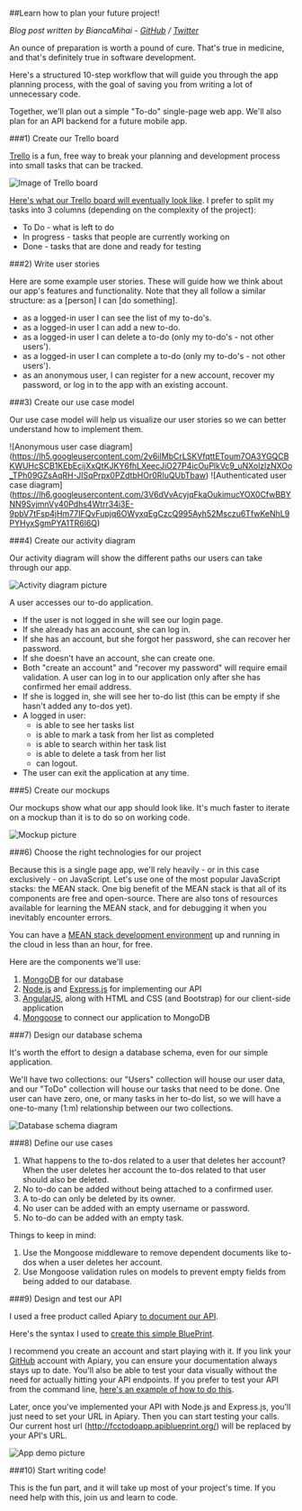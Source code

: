 ##Learn how to plan your future project!

*Blog post written by BiancaMihai - [GitHub](https://github.com/biancamihai) / [Twitter](https://twitter.com/intent/user?screen_name=bubuslubu)*

An ounce of preparation is worth a pound of cure. That's true in medicine, and that's definitely true in software development.

Here's a structured 10-step workflow that will guide you through the app planning process, with the goal of saving you from writing a lot of unnecessary code.

Together, we'll plan out a simple "To-do" single-page web app. We'll also plan for an API backend for a future mobile app.

###1) Create our Trello board

[Trello](https://trello.com/) is a fun, free way to break your planning and development process into small tasks that can be tracked.

![Image of Trello board](https://lh3.googleusercontent.com/EI4AQ4NINm3B2DHR_YIS29JyKVa5dTPiT3RtITylmndFlpshTHepsKuO8_1KQNfdPDSBjslDReHCuPFeH1GNrDtgOwTyq6ZtGf3DFBmq1AsAhPHKt_0pLXQLf0o4ZbDuKVj4-Bo)


[Here's what our Trello board will eventually look like](https://trello.com/b/O9MZcYyY/todo-app). I prefer to split my tasks into 3 columns (depending on the complexity of the project):

* To Do - what is left to do
* In progress - tasks that people are currently working on
* Done - tasks that are done and ready for testing

###2) Write user stories

Here are some example user stories. These will guide how we think about our app's features and functionality. Note that they all follow a similar structure: as a [person] I can [do something]. 

* as a logged-in user I can see the list of my to-do's.
* as a logged-in user I can add a new to-do.
* as a logged-in user I can delete a to-do (only my to-do's - not other users').
* as a logged-in user I can complete a to-do (only my to-do's - not other users').
* as an anonymous user, I can register for a new account, recover my password, or log in to the app with an existing account.

###3) Create our use case model

Our use case model will help us visualize our user stories so we can better understand how to implement them.

![Anonymous user case diagram] (https://lh5.googleusercontent.com/2v6iIMbCrLSKVfqttEToum7OA3YGQCBKWUHcSCB1KEbEcijXxQtKJKY6fhLXeecJiO27P4icOuPlkVc9_uNXolzlzNXOo_TPh09GZsAqRH-JISqPrpx0PZdtbHOr0RIuQUbTbaw)
![Authenticated user case diagram] (https://lh6.googleusercontent.com/3V6dVvAcyjqFkaOukimucYOX0CfwBBYNN9SvjmnVy40Pdhs4Wtrr34i3E-9pbV7tFsp4jHm77IFQvFupjq6OWyxqEgCzcQ995Ayh52Msczu6TfwKeNhL9PYHyxSgmPYA1TR6l6Q)

###4) Create our activity diagram

Our activity diagram will show the different paths our users can take through our app.

![Activity diagram picture](https://lh6.googleusercontent.com/jAQL4myqWOPA3gk2iTpGyAQBrO6p1GlPe8BQQ1Se6a-Di40X3Zw1p0wfJewZUL-YyDmedYzX5Lxvo2GW2Qnr6I-6kuKe1sDb9_5F_n46cKoawWReWW_ZoZCIJO6Semc4fvsiuHc)

A user accesses our to-do application. 
* If the user is not logged in she will see our login page. 
* If she already has an account, she can log in.
* If she has an account, but she forgot her password, she can recover her password.
* If she doesn't have an account, she can create one.
* Both "create an account" and "recover my password" will require email validation. A user can log in to our application only after she has confirmed her email address. 
* If she is logged in, she will see her to-do list (this can be empty if she hasn't added any to-dos yet). 
* A logged in user:
  * is able to see her tasks list
  * is able to mark a task from her list as completed
  * is able to search within her task list
  * is able to delete a task from her list
  * can logout.
* The user can exit the application at any time.

###5) Create our mockups

Our mockups show what our app should look like. It's much faster to iterate on a mockup than it is to do so on working code.

![Mockup picture](https://lh3.googleusercontent.com/GBFhmBkfr-xM5YSXlR0Fm9y8b24ivdRlUtRWQOHJ8skNxEgjTkAef0e5nZ-CcHKNUq2p4V4hgDuAm9LSEuvbovlVborH1ZioAUXVlEblWZ4hN_d2tGEpxhfTkKH9os2JS1pab4w)

###6) Choose the right technologies for our project

Because this is a single page app, we'll rely heavily - or in this case exclusively - on JavaScript. Let's use one of the most popular JavaScript stacks: the MEAN stack. One big benefit of the MEAN stack is that all of its components are free and open-source. There are also tons of resources available for learning the MEAN stack, and for debugging it when you inevitably encounter errors. 

You can have a [MEAN stack development environment](http://www.freecodecamp.com/challenges/waypoint-get-set-for-basejumps) up and running in the cloud in less than an hour, for free.

Here are the components we'll use:
1. [MongoDB](http://mongodb.org/) for our database
2. [Node.js](http://nodejs.org/) and [Express.js](http://expressjs.com/) for implementing our API
3. [AngularJS](http://angularjs.org/), along with HTML and CSS (and Bootstrap) for our client-side application
4. [Mongoose](http://mongoosejs.com/) to connect our application to MongoDB

###7) Design our database schema

It's worth the effort to design a database schema, even for our simple application.

We'll have two collections: our "Users" collection will house our user data, and our "ToDo" collection will house our tasks that need to be done. One user can have zero, one, or many tasks in  her to-do list, so we will have a one-to-many (1:m) relationship between our two collections.

![Database schema diagram](https://lh6.googleusercontent.com/5uSb_xnSSc5CWXJD0yyUGVJsL92RRZl3Bex_3wjuzl5Xr69Ks0j3od-yFju24SAd5wWMBNy9uqBrvOzdrUWluOkbcr4H5zFg-ZemJX3ZRWS12D42OowuvWnxA7wWIGrhhzaQ0aw)

###8) Define our use cases

1. What happens to the to-dos related to a user that deletes her account? When the user deletes her account the to-dos related to that user should also be deleted. 
2. No to-do can be added without being attached to a confirmed user.
3. A to-do can only be deleted by its owner.
4. No user can be added with an empty username or password.
5. No to-do can be added with an empty task.

Things to keep in mind:

1. Use the Mongoose middleware to remove dependent documents like to-dos when a user deletes her account.
2. Use Mongoose validation rules on models to prevent empty fields from being added to our database.

###9) Design and test our API

I used a free product called Apiary [to document our API](http://docs.fcctodoapp.apiary.io/). 

Here's the syntax I used to [create this simple BluePrint](https://jsapi.apiary.io/apis/fcctodoapp.apib). 

I recommend you create an account and start playing with it. If you link your [GitHub](http://github.com/) account with Apiary, you can ensure your documentation always stays up to date. You'll also be able to test your data visually without the need for actually hitting your API endpoints. If you prefer to test your API from the command line, [here's an example of how to do this](http://docs.agendor.apiary.io/). 


Later, once you've implemented your API with Node.js and Express.js, you'll just need to set your URL in Apiary. Then you can start testing your calls. Our current host url (http://fcctodoapp.apiblueprint.org/) will be replaced by your API's URL. 

![App demo picture](https://lh6.googleusercontent.com/hU3ilG_y9FqtL_zajQ_KOjWy8Qx590Go8nkNvA1j0oR50YJTpjJhL1lAPgjyeLTAS06tq6V62EcJrLQyT_TR2BK49DYiX6kksU6s9cqJDvvaS6jvepIM6uiO4JMbXuu-oXhdsas)

###10) Start writing code!

This is the fun part, and it will take up most of your project's time. If you need help with this, join us and learn to code.
